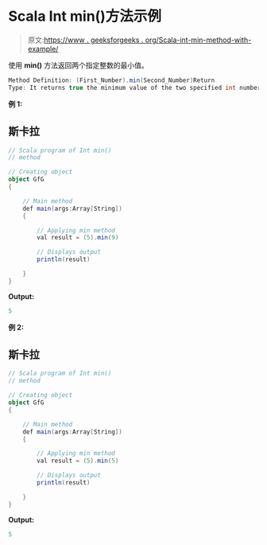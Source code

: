 # Scala Int min()方法示例

> 原文:[https://www . geeksforgeeks . org/Scala-int-min-method-with-example/](https://www.geeksforgeeks.org/scala-int-min-method-with-example/)

使用 **min()** 方法返回两个指定整数的最小值。

```scala
Method Definition: (First_Number).min(Second_Number)Return 
Type: It returns true the minimum value of the two specified int numbers.
```

**例 1:**

## 斯卡拉

```scala
// Scala program of Int min()
// method

// Creating object
object GfG
{ 

    // Main method
    def main(args:Array[String])
    {

        // Applying min method
        val result = (5).min(9)

        // Displays output
        println(result)

    }
} 
```

**Output:** 

```scala
5
```

**例 2:**

## 斯卡拉

```scala
// Scala program of Int min()
// method

// Creating object
object GfG
{ 

    // Main method
    def main(args:Array[String])
    {

        // Applying min method
        val result = (5).min(5)

        // Displays output
        println(result)

    }
} 
```

**Output:**

```scala
5
```